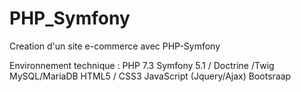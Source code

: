 # PHP_Symfony
Creation d'un site e-commerce avec PHP-Symfony 

Environnement technique :
PHP 7.3
Symfony 5.1 / Doctrine /Twig
MySQL/MariaDB
HTML5 / CSS3
JavaScript (Jquery/Ajax)
Bootsraap
